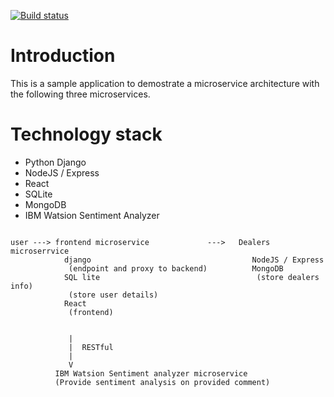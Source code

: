 [![Build status](https://github.com/cklau1001/xrwvm-fullstack_developer_capstone/actions/workflows/main.yml/badge.svg)](https://github.com/cklau1001/xrwvm-fullstack_developer_capstone/actions/workflows/main.yml)

# Introduction
This is a sample application to demostrate a microservice architecture with 
the following three microservices.

# Technology stack
- Python Django
- NodeJS / Express
- React
- SQLite
- MongoDB
- IBM Watsion Sentiment Analyzer


```

user ---> frontend microservice             --->   Dealers microserrvice
            django                                    NodeJS / Express
             (endpoint and proxy to backend)          MongoDB            
            SQL lite                                   (store dealers info)
             (store user details)                                    
            React
             (frontend)

             
             |
             |  RESTful 
             |
             V
          IBM Watsion Sentiment analyzer microservice 
          (Provide sentiment analysis on provided comment)
```


